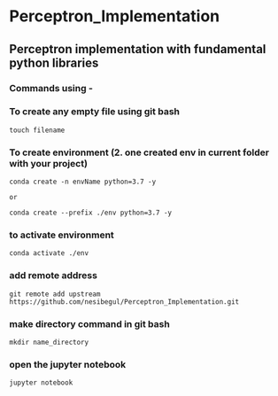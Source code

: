 # Perceptron_Implementation
## Perceptron implementation with fundamental python libraries


### Commands using -

### To create any empty file using git bash 
```
touch filename
```

### To create environment (2. one created env in current folder with your project)
```
conda create -n envName python=3.7 -y

or 

conda create --prefix ./env python=3.7 -y 
```
### to activate environment
```
conda activate ./env
```
### add remote address

```
git remote add upstream https://github.com/nesibegul/Perceptron_Implementation.git
```
### make directory command in git bash
```
mkdir name_directory
```
### open the jupyter notebook
```
jupyter notebook
```

